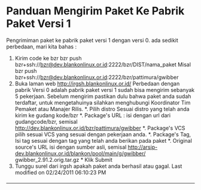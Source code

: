 # Panduan Mengirim Paket Ke Pabrik Paket Versi 1
Pengrimiman paket ke pabrik paket versi 1 dengan versi 0. ada sedikit
perbedaan, mari kita bahas :
   1. Kirim code ke bzr
   bzr push bzr+ssh://bzr@dev.blankonlinux.or.id:2222/bzr/DIST/nama_paket
     Misal
   bzr push bzr+ssh://bzr@dev.blankonlinux.or.id:2222/bzr/pattimura/gwibber
   1. Buka laman web
   http://irgsh.blankonlinux.or.id/
     Perbedaan dengan pabrik Versi 0 adalah pabrik paket versi 1 sudah
     bisa mengirim sebanyak 5 pekerjaan. Sebelum mengirim pastikan dulu
     bahwa paket anda sudah terdaftar, untuk mengetahuinya silahkan
     menghubungi Koordinator Tim Pemaket atau Manajer Rilis.
     *. Pilih distro
        Sesuai distro yang telah anda kirim ke gudang kode/bzr
     *. Package's URL : isi dengan url dari gudangcode/bzr, semisal
        http://dev.blankonlinux.or.id/bzr/pattimura/gwibber
     *. Package's VCS pilih sesuai VCS yang sesuai dengan pekerjaan anda.
     *. Package's Tag, Isi tag sesuai dengan tag yang telah anda berikan
     pada paket
     *. Original source's URL isi dengan sumber asli, semisal
        http://arsip-dev.blankonlinux.or.id/blankon/pool/main/g/gwibber/
     gwibber_2.91.2.orig.tar.gz
    * Klik Submit
   1. Tunggu surel dari irgsh apakah paket anda berhasil atau gagal.
Last modified on 02/24/2011 06:10:23 PM
#### 
    
 
 
 
 
 
---
 
